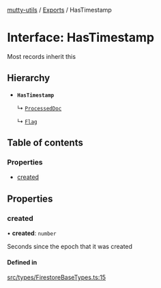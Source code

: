 [mutty-utils](../README.md) / [Exports](../modules.md) / HasTimestamp

# Interface: HasTimestamp

Most records inherit this

## Hierarchy

- **`HasTimestamp`**

  ↳ [`ProcessedDoc`](ProcessedDoc.md)

  ↳ [`Flag`](Flag.md)

## Table of contents

### Properties

- [created](HasTimestamp.md#created)

## Properties

### created

• **created**: `number`

Seconds since the epoch that it was created

#### Defined in

[src/types/FirestoreBaseTypes.ts:15](https://github.com/jonlaing/mutty-utils/blob/3aaf626/src/types/FirestoreBaseTypes.ts#L15)
